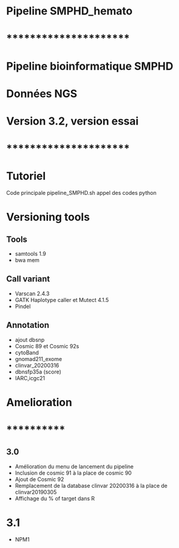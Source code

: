 # Pipeline SMPHD_hemato
# *********************
#  Pipeline bioinformatique SMPHD                 
#	Données NGS                   
#   Version 3.2, version essai
# *********************

# Tutoriel
Code principale pipeline_SMPHD.sh
appel des codes python

# Versioning tools
## Tools
- samtools 1.9
- bwa mem  
## Call variant
- Varscan 2.4.3
- GATK Haplotype caller et Mutect 4.1.5
- Pindel
## Annotation
- ajout dbsnp
- Cosmic 89 et Cosmic 92s
- cytoBand
- gnomad211_exome
- clinvar_20200316
- dbnsfp35a (score)
- IARC,icgc21

# Amelioration
# **********
## 3.0
- Amélioration du menu de lancement du pipeline
- Inclusion de cosmic 91 à la place de cosmic 90
- Ajout de Cosmic 92
- Remplacement de la database clinvar 20200316 à la place de clinvar20190305
- Affichage du % of target dans R
# 3.1
- NPM1
